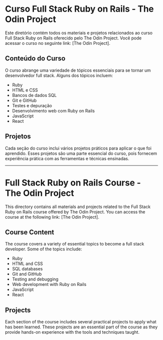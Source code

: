 # Curso Full Stack Ruby on Rails - The Odin Project

Este diretório contém todos os materiais e projetos relacionados ao curso Full Stack Ruby on Rails oferecido pelo The Odin Project. Você pode acessar o curso no seguinte link: [The Odin Project].

## Conteúdo do Curso

O curso abrange uma variedade de tópicos essenciais para se tornar um desenvolvedor full stack. Alguns dos tópicos incluem:

- Ruby
- HTML e CSS
- Bancos de dados SQL
- Git e GitHub
- Testes e depuração
- Desenvolvimento web com Ruby on Rails
- JavaScript
- React

## Projetos

Cada seção do curso inclui vários projetos práticos para aplicar o que foi aprendido. Esses projetos são uma parte essencial do curso, pois fornecem experiência prática com as ferramentas e técnicas ensinadas.

---

# Full Stack Ruby on Rails Course - The Odin Project

This directory contains all materials and projects related to the Full Stack Ruby on Rails course offered by The Odin Project. You can access the course at the following link: [The Odin Project].

## Course Content

The course covers a variety of essential topics to become a full stack developer. Some of the topics include:

- Ruby
- HTML and CSS
- SQL databases
- Git and GitHub
- Testing and debugging
- Web development with Ruby on Rails
- JavaScript
- React

## Projects

Each section of the course includes several practical projects to apply what has been learned. These projects are an essential part of the course as they provide hands-on experience with the tools and techniques taught.

